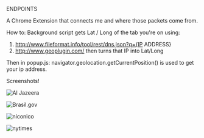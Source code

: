 ENDPOINTS

A Chrome Extension that connects me and where those packets come from.

How to:
Background script gets Lat / Long of the tab you're on using:
1. http://www.fileformat.info/tool/rest/dns.json?q={IP ADDRESS}
2. http://www.geoplugin.com/ then turns that IP into Lat/Long

Then in popup.js:
navigator.geolocation.getCurrentPosition() is used to get your ip address.

Screenshots!


![Al Jazeera](https://raw.github.com/mackhowell/Appropriating-Interaction-Technologies/master/images/hot-to-find-a-website-aljazeera.png)

![Brasil.gov](https://raw.github.com/mackhowell/Appropriating-Interaction-Technologies/master/images/hot-to-find-a-website-brazil.png)

![niconico](https://raw.github.com/mackhowell/Appropriating-Interaction-Technologies/master/images/hot-to-find-a-website-niconico.png)

![nytimes](https://raw.github.com/mackhowell/Appropriating-Interaction-Technologies/master/images/hot-to-find-a-website-nytimes.png)